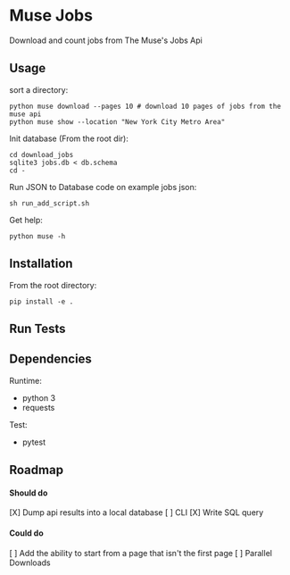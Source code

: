 # Muse Jobs
Download and count jobs from The Muse's Jobs Api

## Usage
sort a directory:

    python muse download --pages 10 # download 10 pages of jobs from the muse api
    python muse show --location "New York City Metro Area"

Init database (From the root dir):

    cd download_jobs
    sqlite3 jobs.db < db.schema
    cd -

Run JSON to Database code on example jobs json:

    sh run_add_script.sh

Get help:

    python muse -h

## Installation

From the root directory:

    pip install -e .

## Run Tests

## Dependencies

Runtime:
* python 3
* requests

Test:
* pytest

## Roadmap
#### Should do
[X] Dump api results into a local database
[ ] CLI
[X] Write SQL query

#### Could do
[ ] Add the ability to start from a page that isn't the first page
[ ] Parallel Downloads

